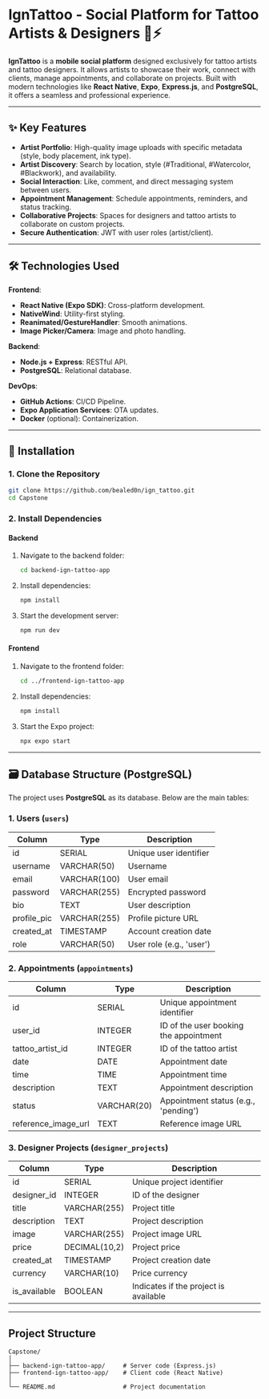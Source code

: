 # IgnTattoo - Social Platform for Tattoo Artists & Designers 🎨⚡

**IgnTattoo** is a **mobile social platform** designed exclusively for tattoo artists and tattoo designers. It allows artists to showcase their work, connect with clients, manage appointments, and collaborate on projects. Built with modern technologies like **React Native**, **Expo**, **Express.js**, and **PostgreSQL**, it offers a seamless and professional experience.

---

## ✨ Key Features

- **Artist Portfolio**: High-quality image uploads with specific metadata (style, body placement, ink type).
- **Artist Discovery**: Search by location, style (#Traditional, #Watercolor, #Blackwork), and availability.
- **Social Interaction**: Like, comment, and direct messaging system between users.
- **Appointment Management**: Schedule appointments, reminders, and status tracking.
- **Collaborative Projects**: Spaces for designers and tattoo artists to collaborate on custom projects.
- **Secure Authentication**: JWT with user roles (artist/client).

---

## 🛠 Technologies Used

**Frontend**:

- **React Native (Expo SDK)**: Cross-platform development.
- **NativeWind**: Utility-first styling.
- **Reanimated/GestureHandler**: Smooth animations.
- **Image Picker/Camera**: Image and photo handling.

**Backend**:

- **Node.js + Express**: RESTful API.
- **PostgreSQL**: Relational database.

**DevOps**:

- **GitHub Actions**: CI/CD Pipeline.
- **Expo Application Services**: OTA updates.
- **Docker** (optional): Containerization.

---

## 🚀 Installation

### 1. Clone the Repository

```bash
git clone https://github.com/bealed0n/ign_tattoo.git
cd Capstone
```

### 2. Install Dependencies

#### Backend

1. Navigate to the backend folder:
   ```bash
   cd backend-ign-tattoo-app
   ```
2. Install dependencies:
   ```bash
   npm install
   ```
3. Start the development server:
   ```bash
   npm run dev
   ```

#### Frontend

1. Navigate to the frontend folder:
   ```bash
   cd ../frontend-ign-tattoo-app
   ```
2. Install dependencies:
   ```bash
   npm install
   ```
3. Start the Expo project:
   ```bash
   npx expo start
   ```

---

## 🗃️ Database Structure (PostgreSQL)

The project uses **PostgreSQL** as its database. Below are the main tables:

### 1. Users (`users`)

| Column      | Type         | Description              |
| ----------- | ------------ | ------------------------ |
| id          | SERIAL       | Unique user identifier   |
| username    | VARCHAR(50)  | Username                 |
| email       | VARCHAR(100) | User email               |
| password    | VARCHAR(255) | Encrypted password       |
| bio         | TEXT         | User description         |
| profile_pic | VARCHAR(255) | Profile picture URL      |
| created_at  | TIMESTAMP    | Account creation date    |
| role        | VARCHAR(50)  | User role (e.g., 'user') |

### 2. Appointments (`appointments`)

| Column              | Type        | Description                            |
| ------------------- | ----------- | -------------------------------------- |
| id                  | SERIAL      | Unique appointment identifier          |
| user_id             | INTEGER     | ID of the user booking the appointment |
| tattoo_artist_id    | INTEGER     | ID of the tattoo artist                |
| date                | DATE        | Appointment date                       |
| time                | TIME        | Appointment time                       |
| description         | TEXT        | Appointment description                |
| status              | VARCHAR(20) | Appointment status (e.g., 'pending')   |
| reference_image_url | TEXT        | Reference image URL                    |

### 3. Designer Projects (`designer_projects`)

| Column       | Type          | Description                           |
| ------------ | ------------- | ------------------------------------- |
| id           | SERIAL        | Unique project identifier             |
| designer_id  | INTEGER       | ID of the designer                    |
| title        | VARCHAR(255)  | Project title                         |
| description  | TEXT          | Project description                   |
| image        | VARCHAR(255)  | Project image URL                     |
| price        | DECIMAL(10,2) | Project price                         |
| created_at   | TIMESTAMP     | Project creation date                 |
| currency     | VARCHAR(10)   | Price currency                        |
| is_available | BOOLEAN       | Indicates if the project is available |

---

## Project Structure

```
Capstone/
│
├── backend-ign-tattoo-app/     # Server code (Express.js)
├── frontend-ign-tattoo-app/    # Client code (React Native)
│
└── README.md                   # Project documentation
```
